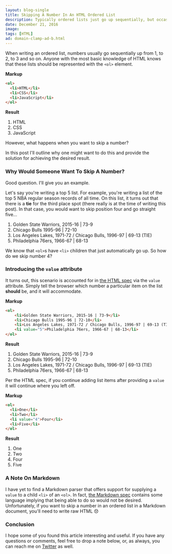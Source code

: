 ```yaml
---
layout: blog-single
title: Skipping A Number In An HTML Ordered List
description: Typically ordered lists just go up sequentially, but occasionally you may want to skip a number. Here, I show you how to do that.
date: December 21, 2016
image:
tags: [HTML]
ad: domain-clamp-ad-b.html
---
```


When writing an ordered list, numbers usually go sequentially up from 1, to 2, to 3 and so on. Anyone with the most basic knowledge of HTML knows that these lists should be represented with the `<ol>` element.

**Markup**

```html
<ol>
  <li>HTML</li>
  <li>CSS</li>
  <li>JavaScript</li>
</ol>
```

**Result**

1. HTML
2. CSS
3. JavaScript

However, what happens when you want to skip a number?

In this post I'll outline why one might want to do this and provide the solution for achieving the desired result.

<!-- excerpt_separator -->

### Why Would Someone Want To Skip A Number?

Good question. I'll give you an example. 

Let's say you're writing a top 5 list. For example, you're writing a list of the top 5 NBA regular season records of all time. On this list, it turns out that there is a **tie** for the third place spot (there really is at the time of writing this post). In that case, you would want to skip position four and go straight five...

<ol>
    <li>Golden State Warriors, 2015-16 | 73-9</li>
    <li>Chicago Bulls 1995-96 | 72-10</li>
    <li>Los Angeles Lakes, 1971-72 / Chicago Bulls, 1996-97 | 69-13 (TIE)</li>
    <li value="5">Philadelphia 76ers, 1966-67 | 68-13</li>
</ol>

We know that `<ol>`s have `<li>` children that just automatically go up. So how do we skip number 4?

### Introducing the `value` attribute

It turns out, this scenario is accounted for in [the HTML spec](https://developer.mozilla.org/en-US/docs/Web/HTML/Element/li#attr-value) via the `value` attribute. Simply tell the browser which number a particular item on the list **should** be, and it will accommodate.

**Markup**

```html
<ol>
    <li>Golden State Warriors, 2015-16 | 73-9</li>
    <li>Chicago Bulls 1995-96 | 72-10</li>
    <li>Los Angeles Lakes, 1971-72 / Chicago Bulls, 1996-97 | 69-13 (TIE)</li>
    <li value="5">Philadelphia 76ers, 1966-67 | 68-13</li>
</ol>
```

**Result**

<ol>
    <li>Golden State Warriors, 2015-16 | 73-9</li>
    <li>Chicago Bulls 1995-96 | 72-10</li>
    <li>Los Angeles Lakes, 1971-72 / Chicago Bulls, 1996-97 | 69-13 (TIE)</li>
    <li value="5">Philadelphia 76ers, 1966-67 | 68-13</li>
</ol>

Per the HTML spec, if you continue adding list items after providing a `value` it will continue where you left off.

**Markup**

```html
<ol>
  <li>One</li>
  <li>Two</li>
  <li value="4">Four</li>
  <li>Five</li>
</ol>
```

**Result**

<ol>
    <li>One</li>
    <li>Two</li>
    <li value="4">Four</li>
    <li>Five</li>
</ol>

### A Note On Markdown

I have yet to find a Markdown parser that offers support for supplying a `value` to a child `<li>` of an `<ol>`. In fact, [the Markdown spec](https://daringfireball.net/projects/markdown/syntax#list) contains some language implying that being able to do so would not be desired. Unfortunately, if you want to skip a number in an ordered list in a Markdown document, you'll need to write raw HTML :disappointed:

### Conclusion

I hope some of you found this article interesting and useful. If you have any questions or comments, feel free to drop a note below, or, as always, you can reach me on [Twitter](http://twitter.com/maxpchadwick) as well.
